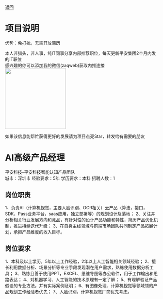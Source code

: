 [返回](../)

# 项目说明

优势：免打扰，无需开放简历

本人非猎头，非人事，纯IT同事分享内部推荐职位，每天更新平安集团2个月内发的IT职位  
感兴趣的你可以添加我的微信(zaqweb)获取内推连接  
<img src="https://github.com/zaqweb/PA-IT-JOBS/blob/master/WechatICode.jpeg"  height="200" width="200">

如果该信息能帮忙获得更好的发展请为项目点亮Star，转发给有需要的朋友

# AI高级产品经理
平安科技-平安科技智能认知产品团队  
城市：深圳市 经验要求：5年 学历要求：本科  招聘人数：1

## 岗位职责
1、负责AI（计算机视觉，主要人脸识别、OCR相关）云产品（算法，接口，SDK，Pass业务平台，saas应用，独立部署等）的规划设计及落地；
2、关注并分析相关行业发展方向和竞品，有针对性的设计产品功能和特性，简历产品优化机制，推进持续迭代升级；
3、在自身主线领域与前端市场团队共同制定产品拓展计划，承担产品维度的收入目标。

## 岗位要求
1、本科及以上学历，5年以上工作经验，2年以上人工智能相关领域经验；
2、擅长利用数据分析、场景分析等专业手段发现潜在用户需求，熟练使用数据分析工具；
3、熟练且善于使用PPT，EXCEL、思维导图等办公软件，用于工作输出和思路表达；
4、对机器学习、人工智能的技术原理有一定了解； 
5、有理解验证产品假设的专业方法，并有实际案例证明； 
6、有图像处理、计算机视觉等领域领的产品规划工作经验者优先；
7、人脸识别，计算机视觉厂商优先考虑。




